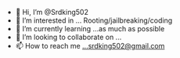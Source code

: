 - 👋 Hi, I’m @Srdking502
- 👀 I’m interested in ... Rooting/jailbreaking/coding
- 🌱 I’m currently learning ...as much as possible
- 💞️ I’m looking to collaborate on ...
- 📫 How to reach me ...srdking502@gmail.com

<!---
Srdking502/Srdking502 is a ✨ special ✨ repository because its `README.md` (this file) appears on your GitHub profile.
You can click the Preview link to take a look at your changes.
--->
